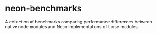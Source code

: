 # neon-benchmarks

A collection of benchmarks comparing performance differences between native node modules and Neon implementations of those modules

